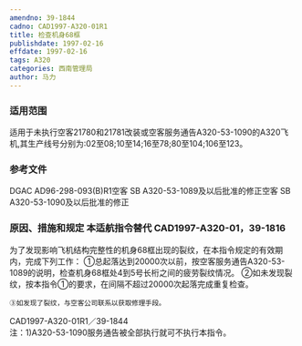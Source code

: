 ```yaml
---
amendno: 39-1844
cadno: CAD1997-A320-01R1
title: 检查机身68框
publishdate: 1997-02-16
effdate: 1997-02-16
tags: A320
categories: 西南管理局
author: 马力
---
```


### 适用范围 
适用于未执行空客21780和21781改装或空客服务通告A320-53-1090的A320飞机,其生产线号分别为:02至08;10至14;16至78;80至104;106至123。

<!--more-->
### 参考文件
DGAC AD96-298-093(B)R1空客 SB A320-53-1089及以后批准的修正空客 SB A320-53-1090及以后批准的修正

### 原因、措施和规定 本适航指令替代 CAD1997-A320-01，39-1816
为了发现影响飞机结构完整性的机身68框出现的裂纹，在本指令规定的有效期内，完成下列工作： 
    ①总起落达到20000次以前，按空客服务通告A320-53-1089的说明，检查机身68框处4到5号长桁之间的疲劳裂纹情况。 
    ②如未发现裂纹，按本指令①的要求，在间隔不超过20000次起落完成重复检查。 

    ③如发现了裂纹，与空客公司联系以获取修理手段。
  CAD1997-A320-01R1／39-1844   
    注：1)A320-53-1090服务通告被全部执行就可不执行本指令。
